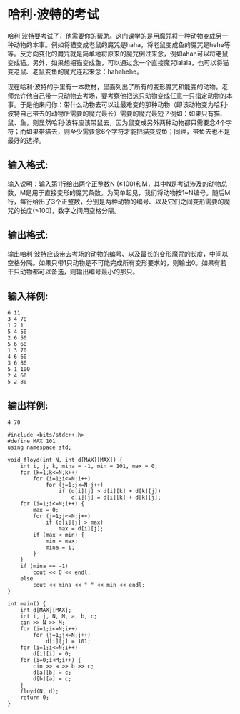 # 哈利·波特的考试
哈利·波特要考试了，他需要你的帮助。这门课学的是用魔咒将一种动物变成另一种动物的本事。例如将猫变成老鼠的魔咒是haha，将老鼠变成鱼的魔咒是hehe等等。反方向变化的魔咒就是简单地将原来的魔咒倒过来念，例如ahah可以将老鼠变成猫。另外，如果想把猫变成鱼，可以通过念一个直接魔咒lalala，也可以将猫变老鼠、老鼠变鱼的魔咒连起来念：hahahehe。

现在哈利·波特的手里有一本教材，里面列出了所有的变形魔咒和能变的动物。老师允许他自己带一只动物去考场，要考察他把这只动物变成任意一只指定动物的本事。于是他来问你：带什么动物去可以让最难变的那种动物（即该动物变为哈利·波特自己带去的动物所需要的魔咒最长）需要的魔咒最短？例如：如果只有猫、鼠、鱼，则显然哈利·波特应该带鼠去，因为鼠变成另外两种动物都只需要念4个字符；而如果带猫去，则至少需要念6个字符才能把猫变成鱼；同理，带鱼去也不是最好的选择。

## 输入格式:
输入说明：输入第1行给出两个正整数N (≤100)和M，其中N是考试涉及的动物总数，M是用于直接变形的魔咒条数。为简单起见，我们将动物按1~N编号。随后M行，每行给出了3个正整数，分别是两种动物的编号、以及它们之间变形需要的魔咒的长度(≤100)，数字之间用空格分隔。

## 输出格式:
输出哈利·波特应该带去考场的动物的编号、以及最长的变形魔咒的长度，中间以空格分隔。如果只带1只动物是不可能完成所有变形要求的，则输出0。如果有若干只动物都可以备选，则输出编号最小的那只。

## 输入样例:
```
6 11
3 4 70
1 2 1
5 4 50
2 6 50
5 6 60
1 3 70
4 6 60
3 6 80
5 1 100
2 4 60
5 2 80
```
## 输出样例:
```
4 70
```

```
#include <bits/stdc++.h>
#define MAX 101
using namespace std;

void floyd(int N, int d[MAX][MAX]) {
    int i, j, k, mina = -1, min = 101, max = 0;
    for (k=1;k<=N;k++)
        for (i=1;i<=N;i++)
            for (j=1;j<=N;j++)
                if (d[i][j] > d[i][k] + d[k][j])
                    d[i][j] = d[i][k] + d[k][j];
    for (i=1;i<=N;i++) {
        max = 0;
        for (j=1;j<=N;j++)
            if (d[i][j] > max)
                max = d[i][j];
        if (max < min) {
            min = max;
            mina = i;
        }
    }
    if (mina == -1)
        cout << 0 << endl;
    else 
        cout << mina << " " << min << endl;
}

int main() {
    int d[MAX][MAX];
    int i, j, N, M, a, b, c;
    cin >> N >> M;
    for (i=1;i<=N;i++)
        for (j=1;j<=N;j++)
            d[i][j] = 101;  
    for (i=1;i<=N;i++)
        d[i][i] = 0;
    for (i=0;i<M;i++) {
        cin >> a >> b >> c;
        d[a][b] = c;
        d[b][a] = c;
    }
    floyd(N, d);
    return 0;
}
```